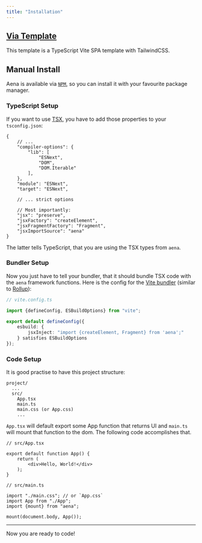 ```yaml
---
title: "Installation"
---
```


## [Via Template](https://github.com/trombecher/aena-template)

This template is a TypeScript Vite SPA template with TailwindCSS.

## Manual Install

Aena is available via [`NPM`](https://www.npmjs.com/package/aena), so you can install it with your favourite package manager.

### TypeScript Setup

If you want to use [TSX](https://www.typescriptlang.org/docs/handbook/jsx.html), you have to add those properties to your `tsconfig.json`:

```json5
{
    // ...
    "compiler-options": {
        "lib": [
            "ESNext",
            "DOM",
            "DOM.Iterable"
        ],
    },
    "module": "ESNext",
    "target": "ESNext",
    
    // ... strict options
    
    // Most importantly:
    "jsx": "preserve",
    "jsxFactory": "createElement",
    "jsxFragmentFactory": "Fragment",
    "jsxImportSource": "aena"
}
```

The latter tells TypeScript, that you are using the TSX types from `aena`.

### Bundler Setup

Now you just have to tell your bundler, that it should bundle TSX code with the `aena` framework functions. Here is the config for the [Vite bundler](https://vitejs.dev/) (similar to [Rollup](https://rollupjs.org/)):

```ts
// vite.config.ts

import {defineConfig, ESBuildOptions} from "vite";

export default defineConfig({
    esbuild: {
        jsxInject: "import {createElement, Fragment} from 'aena';"
    } satisfies ESBuildOptions
});
```

### Code Setup

It is good practise to have this project structure:

```
project/
  ...
  src/
    App.tsx
    main.ts
    main.css (or App.css)
    ...
```

`App.tsx` will default export some App function that returns UI and `main.ts` will mount that function to the dom. The following code accomplishes that.

```tsx
// src/App.tsx

export default function App() {
    return (
        <div>Hello, World!</div>
    );
}
```

```tsx
// src/main.ts

import "./main.css"; // or `App.css`
import App from "./App";
import {mount} from "aena";

mount(document.body, App());
```

---

Now you are ready to code!